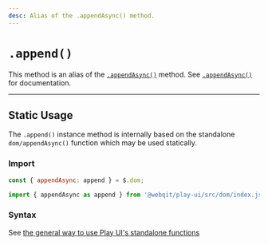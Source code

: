 ```yaml
---
desc: Alias of the .appendAsync() method.
---
```

# `.append()`

This method is an alias of the [`.appendAsync()`](../appendasync) method. See [`.appendAsync()`](../appendasync) for documentation.

------

## Static Usage

The `.append()` instance method is internally based on the standalone `dom/appendAsync()` function which may be used statically.

### Import

```js
const { appendAsync: append } = $.dom;
```
```js
import { appendAsync as append } from '@webqit/play-ui/src/dom/index.js';
```

### Syntax

See [the general way to use Play UI's standalone functions](../../../quickstart#use-as-descrete-utilities)
